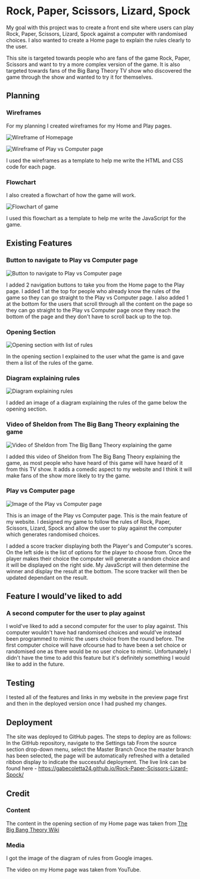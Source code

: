 # Rock, Paper, Scissors, Lizard, Spock

My goal with this project was to create a front end site where users can play Rock, Paper, Scissors, Lizard, Spock against a computer with randomised choices. I also wanted to create a Home page to explain the rules clearly to the user.

This site is targeted towards people who are fans of the game Rock, Paper, Scissors and want to try a more complex version of the game. It is also targeted towards fans of the Big Bang Theory TV show who discovered the game through the show and wanted to try it for themselves.

## Planning

### Wireframes

For my planning I created wireframes for my Home and Play pages.

![Wireframe of Homepage](assets/documentation/wireframe1.png)

![Wireframe of Play vs Computer page](assets/documentation/wireframe2.png)

I used the wireframes as a template to help me write the HTML and CSS code for each page.

### Flowchart

I also created a flowchart of how the game will work.

![Flowchart of game](assets/documentation/flowchart.png)

I used this flowchart as a template to help me write the JavaScript for the game.

## Existing Features

### Button to navigate to Play vs Computer page

![Button to navigate to Play vs Computer page](assets/documentation/play-nav-button.png)

I added 2 navigation buttons to take you from the Home page to the Play page. I added 1 at the top for people who already know the rules of the game so they can go straight to the Play vs Computer page. I also added 1 at the bottom for the users that scroll through all the content on the page so they can go straight to the Play vs Computer page once they reach the bottom of the page and they don't have to scroll back up to the top.

### Opening Section

![Opening section with list of rules](assets/documentation/list-of-rules.png)

In the opening section I explained to the user what the game is and gave them a list of the rules of the game.

### Diagram explaining rules

![Diagram explaining rules](assets/documentation/diagram-of-rules.png)

I added an image of a diagram explaining the rules of the game below the opening section.

### Video of Sheldon from The Big Bang Theory explaining the game

![Video of Sheldon from The Big Bang Theory explaining the game](assets/documentation/bbt-video-rules.png)

I added this video of Sheldon from The Big Bang Theory explaining the game, as most people who have heard of this game will have heard of it from this TV show. It adds a comedic aspect to my website and I think it will make fans of the show more likely to try the game.

### Play vs Computer page

![Image of the Play vs Computer page](assets/documentation/game.png)

This is an image of the Play vs Computer page. This is the main feature of my website. I designed my game to follow the rules of Rock, Paper, Scissors, Lizard, Spock and allow the user to play against the computer which generates randomised choices.

I added a score tracker displaying both the Player's and Computer's scores. On the left side is the list of options for the player to choose from. Once the player makes their choice the computer will generate a random choice and it will be displayed on the right side. My JavaScript will then determine the winner and display the result at the bottom. The score tracker will then be updated dependant on the result.

## Feature I would've liked to add

### A second computer for the user to play against

I wold've liked to add a second computer for the user to play against. This computer wouldn't have had randomised choices and would've instead been programmed to mimic the users choice from the round before. The first computer choice will have ofcourse had to have been a set choice or randomised one as there would be no user choice to mimic. Unfortunately I didn't have the time to add this feature but it's definitely something I would like to add in the future.

## Testing

I tested all of the features and links in my website in the preview page first and then in the deployed version once I had pushed my changes.



## Deployment

The site was deployed to GitHub pages. The steps to deploy are as follows: In the GitHub repository, navigate to the Settings tab From the source section drop-down menu, select the Master Branch Once the master branch has been selected, the page will be automatically refreshed with a detailed ribbon display to indicate the successful deployment. The live link can be found here - https://gabecoletta24.github.io/Rock-Paper-Scissors-Lizard-Spock/

## Credit

### Content

The content in the opening section of my Home page was taken from [The Big Bang Theory Wiki](https://bigbangtheory.fandom.com/wiki/Rock,_Paper,_Scissors,_Lizard,_Spock)

### Media

I got the image of the diagram of rules from Google images.

The video on my Home page was taken from YouTube.